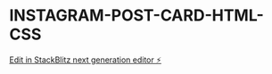 # INSTAGRAM-POST-CARD-HTML-CSS

[Edit in StackBlitz next generation editor ⚡️](https://stackblitz.com/~/github.com/223877540-KC-Mashele/INSTAGRAM-POST-CARD-HTML-CSS)